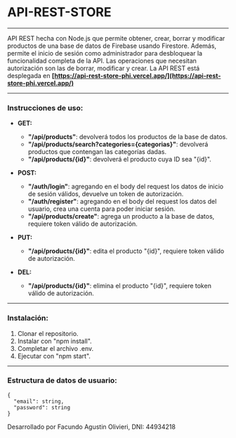 # API-REST-STORE
-----

API REST hecha con Node.js que permite obtener, crear, borrar y modificar productos de una base de datos de Firebase usando Firestore. Además, permite el inicio de sesión como administrador para desbloquear la funcionalidad completa de la API. Las operaciones que necesitan autorización son las de borrar, modificar y crear.
La API REST está desplegada en **[https://api-rest-store-phi.vercel.app/](https://api-rest-store-phi.vercel.app/)**

-----

### Instrucciones de uso:

  * **GET:**

      * **"/api/products"**: devolverá todos los productos de la base de datos.
      * **"/api/products/search?categories={categorias}"**: devolverá productos que contengan las categorías dadas.
      * **"/api/products/{id}"**: devolverá el producto cuya ID sea "{id}".

  * **POST:**

      * **"/auth/login"**: agregando en el body del request los datos de inicio de sesión válidos, devuelve un token de autorización.
      * **"/auth/register"**: agregando en el body del request los datos del usuario, crea una cuenta para poder iniciar sesión.
      * **"/api/products/create"**: agrega un producto a la base de datos, requiere token válido de autorización.

  * **PUT:**

      * **"/api/products/{id}"**: edita el producto "{id}", requiere token válido de autorización.

  * **DEL:**

      * **"/api/products/{id}"**: elimina el producto "{id}", requiere token válido de autorización.

-----

### Instalación:

1.  Clonar el repositorio.
2.  Instalar con "npm install".
3.  Completar el archivo .env.
4.  Ejecutar con "npm start".

-----

### Estructura de datos de usuario:

```
{
  "email": string,
  "password": string
}
```

Desarrollado por Facundo Agustin Olivieri, DNI: 44934218
